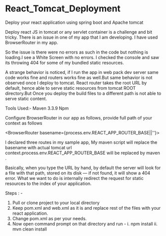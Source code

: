 # React_Tomcat_Deployment
Deploy your react application using spring boot and Apache tomcat

Deploy react JS  in tomcat or any servlet container is a challenge and bit tricky. There is an issue in one of my app that I am developing. I have used BrowserRouter in my app.

So the issue is there were no errors as such in the code but nothing is loading.I see a White Screen with no errors. I checked the console and saw its throwing  404 for some of my bundled static resources.

A strange behavior is noticed, if I run the app in web pack dev server same code works fine and routers works fine as well.But same behavior is not observed once I deploy to tomcat.
React router takes the root URL  by default, hence able to serve static resources from tomcat ROOT directory.But Once you deploy the build files to a different path is not able to serve static content.

Tools Used:-
Maven 3.3.9
Npm

 Configure BrowserRouter in our app as follows, provide full path of your context as follows
 
 <BrowserRouter basename={process.env.REACT_APP_ROUTER_BASE||''}>
  
I declared three routes in my sample app, My maven script will replace the basename with actual tomcat url context.process.env.REACT_APP_ROUTER_BASE will be replaced by maven .

Basically, when you type the URL by hand, by default the server will look for a file with that path, stored on its disk — if not found, it will show a 404 error. What we want to do is internally redirect the request for static resources to the index of your application.

Steps : - 
1. Pull or clone project to your local directory
2. Keep pom.xml and web.xml as it is and replace rest of the files with your react application.
3. Change pom.xml as per your needs.
4. Now open command prompt on that directory and run - 
     i. npm install
     ii. mvn clean install

